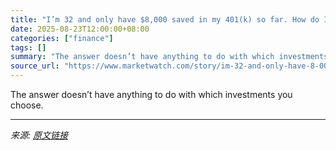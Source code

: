 ```yaml
---
title: "I’m 32 and only have $8,000 saved in my 401(k) so far. How do I get more aggressive?"
date: 2025-08-23T12:00:00+08:00
categories: ["finance"]
tags: []
summary: "The answer doesn’t have anything to do with which investments you choose."
source_url: "https://www.marketwatch.com/story/im-32-and-only-have-8-000-saved-in-my-401-k-so-far-how-do-i-get-more-aggressive-bd4d4510?mod=mw_rss_topstories"
---
```


The answer doesn’t have anything to do with which investments you choose.

---

*来源: [原文链接](https://www.marketwatch.com/story/im-32-and-only-have-8-000-saved-in-my-401-k-so-far-how-do-i-get-more-aggressive-bd4d4510?mod=mw_rss_topstories)*

